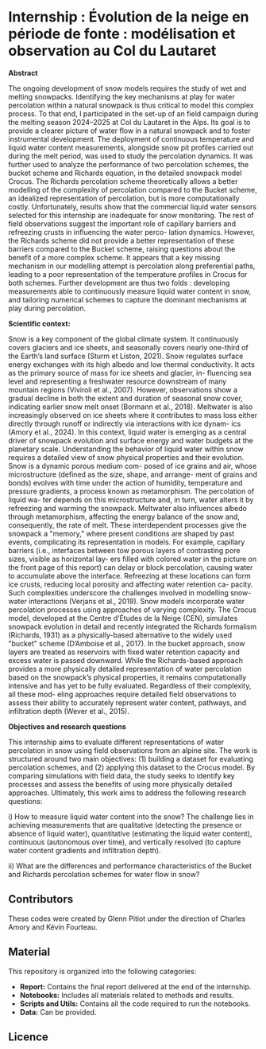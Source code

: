 # Internship : Évolution de la neige en période de fonte : modélisation et observation au Col du Lautaret
**Abstract**

The ongoing development of snow models requires the study of wet and melting
snowpacks. Identifying the key mechanisms at play for water percolation within a natural
snowpack is thus critical to model this complex process. To that end, I participated in
the set-up of an field campaign during the melting season 2024–2025 at Col du Lautaret
in the Alps. Its goal is to provide a clearer picture of water flow in a natural snowpack
and to foster instrumental development. The deployment of continuous temperature and
liquid water content measurements, alongside snow pit profiles carried out during the
melt period, was used to study the percolation dynamics. It was further used to analyze
the performance of two percolation schemes, the bucket scheme and Richards equation,
in the detailed snowpack model Crocus. The Richards percolation scheme theoretically
allows a better modelling of the complexity of percolation compared to the Bucket
scheme, an idealized representation of percolation, but is more computationally costly.
Unfortunately, results show that the commercial liquid water sensors selected for this
internship are inadequate for snow monitoring. The rest of field observations suggest the
important role of capillary barriers and refreezing crusts in influencing the water perco-
lation dynamics. However, the Richards scheme did not provide a better representation
of these barriers compared to the Bucket scheme, raising questions about the benefit of a
more complex scheme. It appears that a key missing mechanism in our modelling attempt
is percolation along preferential paths, leading to a poor representation of the temperature
profiles in Crocus for both schemes. Further development are thus two folds : developing
measurements able to continuously measure liquid water content in snow, and tailoring
numerical schemes to capture the dominant mechanisms at play during percolation.

**Scientific context:**

Snow is a key component of the global climate system. It continuously covers glaciers
and ice sheets, and seasonally covers nearly one-third of the Earth’s land surface (Sturm
et Liston, 2021). Snow regulates surface energy exchanges with its high albedo and low
thermal conductivity. It acts as the primary source of mass for ice sheets and glacier, in-
fluencing sea level and representing a freshwater resource downstream of many mountain
regions (Viviroli et al., 2007). However, observations show a gradual decline in both the
extent and duration of seasonal snow cover, indicating earlier snow melt onset (Bormann
et al., 2018). Meltwater is also increasingly observed on ice sheets where it contributes
to mass loss either directly through runoff or indirectly via interactions with ice dynam-
ics (Amory et al., 2024). In this context, liquid water is emerging as a central driver of
snowpack evolution and surface energy and water budgets at the planetary scale.
Understanding the behavior of liquid water within snow requires a detailed view of
snow physical properties and their evolution. Snow is a dynamic porous medium com-
posed of ice grains and air, whose microstructure (defined as the size, shape, and arrange-
ment of grains and bonds) evolves with time under the action of humidity, temperature
and pressure gradients, a process known as metamorphism. The percolation of liquid wa-
ter depends on this microstructure and, in turn, water alters it by refreezing and warming
the snowpack. Meltwater also influences albedo through metamorphism, affecting the
energy balance of the snow and, consequently, the rate of melt. These interdependent
processes give the snowpack a "memory," where present conditions are shaped by past
events, complicating its representation in models. For example, capillary barriers (i.e.,
interfaces between tow porous layers of contrasting pore sizes, visible as horizontal lay-
ers filled with colored water in the picture on the front page of this report) can delay or
block percolation, causing water to accumulate above the interface. Refreezing at these
locations can form ice crusts, reducing local porosity and affecting water retention ca-
pacity. Such complexities underscore the challenges involved in modelling snow-water
interactions (Verjans et al., 2019).
Snow models incorporate water percolation processes using approaches of varying
complexity. The Crocus model, developed at the Centre d’Études de la Neige (CEN),
simulates snowpack evolution in detail and recently integrated the Richards formalism
(Richards, 1931) as a physically-based alternative to the widely used "bucket" scheme
(D’Amboise et al., 2017). In the bucket approach, snow layers are treated as reservoirs
with fixed water retention capacity and excess water is passed downward. While the
Richards-based approach provides a more physically detailed representation of water
percolation based on the snowpack’s physical properties, it remains computationally
intensive and has yet to be fully evaluated. Regardless of their complexity, all these mod-
eling approaches require detailed field observations to assess their ability to accurately
represent water content, pathways, and infiltration depth (Wever et al., 2015).


**Objectives and research questions**

This internship aims to evaluate different representations of water percolation in snow
using field observations from an alpine site. The work is structured around two main
objectives: (1) building a dataset for evaluating percolation schemes, and (2) applying this dataset to the Crocus model. By comparing simulations with field data, the study
seeks to identify key processes and assess the benefits of using more physically detailed
approaches. Ultimately, this work aims to address the following research questions:

i) How to measure liquid water content into the snow? The challenge lies in achieving
measurements that are qualitative (detecting the presence or absence of liquid water),
quantitative (estimating the liquid water content), continuous (autonomous over time),
and vertically resolved (to capture water content gradients and infiltration depth).

ii) What are the differences and performance characteristics of the Bucket and
Richards percolation schemes for water flow in snow?

## Contributors 
These codes were created by Glenn Pitiot under the direction of Charles Amory and Kévin Fourteau.
## Material

This repository is organized into the following categories:

- **Report:** Contains the final report delivered at the end of the internship.  
- **Notebooks:** Includes all materials related to methods and results.  
- **Scripts and Utils:** Contains all the code required to run the notebooks.
- **Data:** Can be provided.

## Licence

